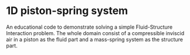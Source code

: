 # 1D piston-spring system

An educational code to demonstrate solving a simple Fluid-Structure Interaction problem. The whole domain consist of a compressible inviscid air in a piston as the fluid part and a mass-spring system as the structure part.
